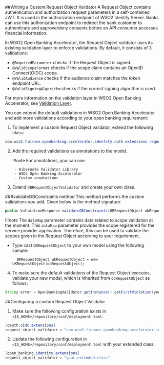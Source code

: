 ##Writing a Custom Request Object Validator
A Request Object contains authentication and authorization request parameters in a self-contained JWT. It is used in the 
authorization endpoint of WSO2 Identity Server. Banks can use this authorization endpoint 
to redirect the bank customer to authenticate and approve/deny consents before an API consumer accesses financial 
information. 

In WSO2 Open Banking Accelerator, the Request Object validator uses its existing validation layer to enforce validations. By 
default, it consists of 3 validations:

   - `@RequiredParameter` checks if the Request Object is signed.
   - `@ValidScopeFormat` checks if the scope claim contains an OpenID Connect(OIDC) scope.
   - `@ValidAudience` checks if the audience claim matches the token endpoint URL.
   - `@ValidSigningAlgorithm` checks if the correct signing algorithm is used.

For more information on the validation layer in WSO2 Open Banking Accelerator, see [Validation Layer](../develop/validation-layer.md).

You can extend the default validations in WSO2 Open Banking Accelerator and add more validations according to your open 
banking requirement:

1. To implement a custom Request Object validator, extend the following class:
``` java
com.wso2.finance.openbanking.accelerator.identity.auth.extensions.request.validator.OBRequestObjectValidator
``` 

2. Add the required validations as annotations to the model. 

    !!!note
        For annotations, you can use:
    
        - Hibernate Validator Library
        - WSO2 Open Banking Accelerator
        - Custom annotations
    
3. Extend `OBRequestObjectValidator` and create your own class.

###validateOBConstraints method
This method performs the custom validations you add. Given below is the method signature:
``` java
public ValidationResponse validateOBConstraints(OBRequestObject obRequestObject, Map<String, Object> dataMap) 
```

!!!note
    The `dataMap` parameter contains data related to scope validation at the moment. This `dataMap` parameter provides 
    the scope registered for the service provider application. Therefore, this can be used to validate the scopes given 
    in the Request Object according to your requirement.      
 
- Type cast `OBRequestObject` to your own model using the following sample:
  ```
    UKRequestObject ukRequestObject = new UKRequestObject(obRequestObject);
  ```
   
4. To make sure the default validations of the Request Object executes, validate your new model, which is inherited 
from `obRequestObject` as follows:
``` java
String error = OpenBankingValidator.getInstance().getFirstViolation(yourInheritedNewModel);
```

##Configuring a custom Request Object Validator 
1. Make sure the following configuration exists in `<IS_HOME>/repository/conf/deployment.toml`:
``` java
[oauth.oidc.extensions]
request_object_validator = "com.wso2.finance.openbanking.accelerator.identity.auth.extensions.request.validator.OBRequestObjectValidationExtension"
```

2. Update the following configuration in `<IS_HOME>/repository/conf/deployment.toml` with your extended class: 
``` java 
[open_banking.identity.extensions]
request_object_validator = "your.extended.class"
```

